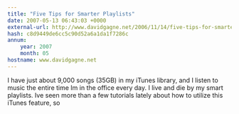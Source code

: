 ```yaml
---
title: "Five Tips for Smarter Playlists"
date: 2007-05-13 06:43:03 +0000
external-url: http://www.davidgagne.net/2006/11/14/five-tips-for-smarter-playlists/
hash: c8d9449de6cc5c90d52a6a1da1f7286c
annum:
    year: 2007
    month: 05
hostname: www.davidgagne.net
---
```


I have just about 9,000 songs (35GB) in my iTunes library, and I listen to music the entire time Im in the office every day. I live and die by my smart playlists. Ive seen more than a few tutorials lately about how to utilize this iTunes feature, so
